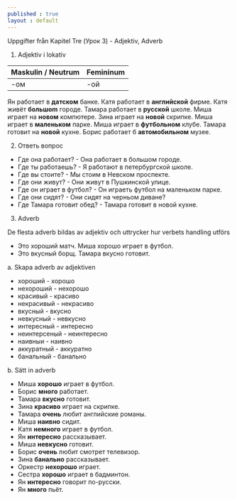 ```yaml
---
published : true
layout : default
---
```


Uppgifter från Kapitel Tre (Урок 3) - Adjektiv, Adverb 

1. Adjektiv i lokativ

| Maskulin / Neutrum | Femininum |
------------- | -------------
| -ом | -ой |

Ян работает в **датском** банке. Катя работает в **английской** фирме. Катя живёт **большоm** городе.
Тамара работает в **русской** школе. Миша играет на **новом** компютере. Зина играет на **новой** скрипке. 
Миша играет в **маленьком** парке. Миша играет в **футбольном** клубе.
Тамара готовит на **новой** кухне. Борис работает б **автомобильном** музее. 

2. Ответь вопрос

- Где она работает? - Она работает в большом городе. 
- Где ты работаешь? - Я работают в петербургской школе.
- Где вы стоите?    - Мы стоим в Невском проспекте.
- Где они живут?    - Они живут в Пушкинской улице.
- Где он играет в футбол? - Он играеть футбол на маленьком парке.
- Где они сидят?     - Они сидят на черньом диване? 
- Где Тамара готовит обед? - Тамара готовит в новой кухне.

3. Adverb

De flesta adverb bildas av adjektiv och uttrycker hur verbets handling utförs

- Это хороший матч. Миша хорошо играет в футбол.
- Это вкусный борщ. Тамара вкусно готовит.

a. Skapa adverb av adjektiven

- хороший - хорошо
- нехороший - нехорошо
- красивый - красиво
- некрасивый - некрасиво
- вкусный - вкусно
- невкусный - невкусно
- интересный - интересно
- неинтерсеный - неинтересно
- наивныи - наивно 
- аккуратный - аккуратно 
- банальный - банально

b. Sätt in adverb

- Миша **хорошо** играет в футбол. 
- Борис **много** работает. 
- Тамара **вкусно** готовит. 
- Зина **красиво** играет на скрипке. 
- Тамара **очень** любит английские романы. 
- Миша **наивно** сидит. 
- Катя **немного** играет в футбол. 
- Ян **интересно** рассказывает. 
- Миша **невкусно** готовит. 
- Борис **очень** любит смотрет телевизор. 
- Зина **банально** рассказывает. 
- Оркестр **нехорошо** играет. 
- Сестра **хорошо** играет в бадминтон. 
- Ян **интересно** говорит по-русски. 
- Ян **много** пьёт. 

